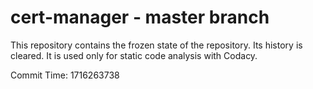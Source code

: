 # cert-manager - master branch

This repository contains the frozen state of the repository.
Its history is cleared. It is used only for static code
analysis with Codacy.

Commit Time: 1716263738